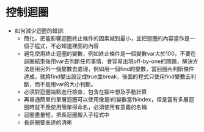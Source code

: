 # 控制迴圈
* 如何減少迴圈的錯誤:
	* 簡化，把能影響迴圈終止條件的因素減到最小，並把迴圈的內容當作是一個子程式，不必知道裡面的內容
	* 避免使用終止迴圈的變數，例如終止條件是一個變數var大於100，不要在迴圈結束後用var去判斷任何事情，會容易出現off-by-one的問題，解決方法是用另外一個變數去處理，例如用一個find的變數，當回圈內判斷條件達成，就將find變出設定成true並break，後面的程式只使用find變數去判斷，而不是用var的大小判斷。
	* 必須對迴圈端點進行檢查，包含在腦中想及手動計算
	* 再普通簡單的單層迴圈可以使用像是i的變數當作index，但是當有多層迴圈時就不應使用簡單得命名，必須使用有意義的名稱
	* 迴圈盡量短，把長迴圈搬入子程式中
	* 長迴圈要表達的清晰
<!--stackedit_data:
eyJoaXN0b3J5IjpbMjEzNDU3MTY0NywxMjcxODkyNjA0LC0xNT
Y2NzQxNzYwLC0xMDQ2ODExMzQ2LDE1Mjc1ODA2OThdfQ==
-->